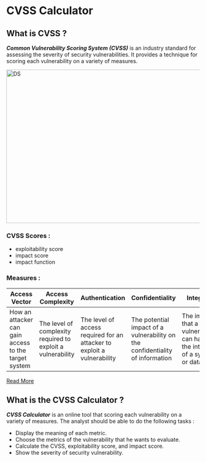 # CVSS Calculator 
## What is CVSS ?
***Common Vulnerability Scoring System (CVSS)*** is an industry standard for assessing the severity of security vulnerabilities. 
It provides a technique for scoring each vulnerability on a variety of measures.
<br>

<img src="https://github.com/arwaalnamlan/Bootcamp-Project-1-Python/blob/main/CVSS.png" alt="DS" width="900" height="400">



### CVSS Scores :
- exploitability score
- impact score
- impact function
  
### Measures :

| **Access Vector** | **Access Complexity** | **Authentication** | **Confidentiality** | **Integrity** | **Availability** |
| ----------- | ----------- | ----------- | ----------- | ----------- | ----------- |
| How an attacker can gain access to the target system |  The level of complexity required to exploit a vulnerability | The level of access required for an attacker to exploit a vulnerability | The potential impact of a vulnerability on the confidentiality of information  | The impact that a vulnerability can have on the integrity of a system or data | The impact of a vulnerability on the availability of the affected system | 

[Read More](https://en.wikipedia.org/wiki/Common_Vulnerability_Scoring_System#Terminology)
<br>

## What is the CVSS Calculator ? 
***CVSS Calculator*** is an online tool that scoring each vulnerability on a variety of measures. The analyst should be able to do the following tasks : 


- Display the meaning of each metric.
- Choose the metrics of the vulnerability that he wants to evaluate.
- Calculate the CVSS, exploitability score, and impact score.
- Show the severity of security vulnerability.




